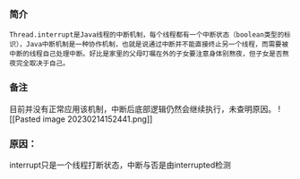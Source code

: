### 简介
	Thread.interrupt是Java线程的中断机制，每个线程都有一个中断状态（boolean类型的标识），Java中断机制是一种协作机制，也就是说通过中断并不能直接终止另一个线程，而需要被中断的线程自己处理中断。好比是家里的父母叮嘱在外的子女要注意身体别熬夜，但子女是否熬夜完全取决于自己。

### 备注
目前并没有正常应用该机制，中断后底部逻辑仍然会继续执行，未查明原因。
![[Pasted image 20230214152441.png]]

### 原因：
interrupt只是一个线程打断状态，中断与否是由interrupted检测